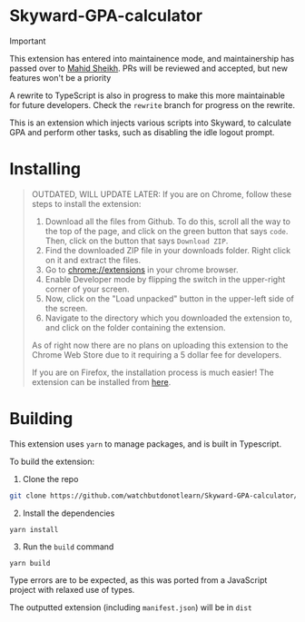 # Skyward-GPA-calculator
> [!IMPORTANT]
> This extension has entered into maintainence mode, and maintainership has passed over to [Mahid Sheikh](https://github.com/StandingPadAnimations/). PRs will be reviewed and accepted, but new features won't be a priority 
> 
> A rewrite to TypeScript is also in progress to make this more maintainable for future developers. Check the `rewrite` branch for progress on the rewrite.

This is an extension which injects various scripts into Skyward, to calculate GPA and perform other tasks, such as disabling the idle logout prompt.

# Installing
> OUTDATED, WILL UPDATE LATER:
> If you are on Chrome, follow these steps to install the extension:
> 
> 1. Download all the files from Github. To do this, scroll all the way to the top of the page, and click on the green button that says `code`. Then, click on the button that says `Download ZIP`.
> 2. Find the downloaded ZIP file in your downloads folder. Right click on it and extract the files. 
> 3. Go to [chrome://extensions](chrome://extensions) in your chrome browser.
> 4. Enable Developer mode by flipping the switch in the upper-right corner of your screen.
> 5. Now, click on the "Load unpacked" button in the upper-left side of the screen.
> 6. Navigate to the directory which you downloaded the extension to, and click on the folder containing the extension.
> 
> 
> As of right now there are no plans on uploading this extension to the Chrome Web Store due to it requiring a 5 dollar fee for developers.
>
> If you are on Firefox, the installation process is much easier! The extension can be installed from [here](https://addons.mozilla.org/en-US/firefox/addon/skyward-gpa-calculator/).

# Building
This extension uses `yarn` to manage packages, and is built in Typescript.

To build the extension:
1. Clone the repo
```sh
git clone https://github.com/watchbutdonotlearn/Skyward-GPA-calculator/
```
2. Install the dependencies 
```
yarn install
```
3. Run the `build` command
```
yarn build
```
Type errors are to be expected, as this was ported from a JavaScript project with relaxed use of types.

The outputted extension (including `manifest.json`) will be in `dist`

